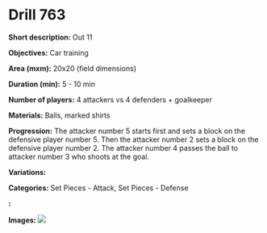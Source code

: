 # Drill 763

**Short description:**
Out 11

**Objectives:**
Car training

**Area (mxm):**
20x20 (field dimensions)

**Duration (min):**
5 - 10 min

**Number of players:**
4 attackers vs 4 defenders + goalkeeper

**Materials:**
Balls, marked shirts

**Progression:**
The attacker number 5 starts first and sets a block on the defensive player number 5. Then the attacker number 2 sets a block on the defensive player number 2. The attacker number 4 passes the ball to attacker number 3 who shoots at the goal.

**Variations:**


**Categories:**
Set Pieces - Attack, Set Pieces - Defense

**:**


**Images:**
![](https://www.coachingfutsal.com/\images\104a0e7a2a7d1bbc0381db3475343b55bbddc1b2ca1be2900c879c563b49ba2ea3a96d3d96da26372b5121176f7cf336a02cf5f3f6b8e352a532719a1725b9f74f550363ca800.jpg)

